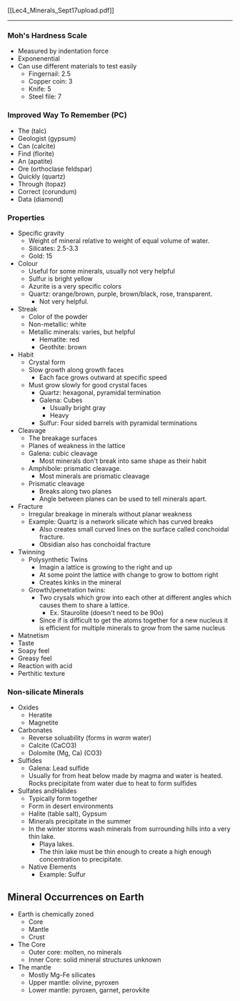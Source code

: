 [[Lec4_Minerals_Sept17upload.pdf]]

---

### Moh's Hardness Scale

- Measured by indentation force
- Exponenential
- Can use different materials to test easily
	- Fingernail: 2.5
	- Copper coin: 3
	- Knife: 5
	- Steel file: 7

### Improved Way To Remember (PC)

- The (talc)
- Geologist (gypsum)
- Can (calcite)
- Find (florite)
- An (apatite)
- Ore (orthoclase feldspar)
- Quickly (quartz)
- Through (topaz)
- Correct (corundum)
- Data (diamond)

### Properties

- Specific gravity
	- Weight of mineral relative to weight of equal volume of water.
	- Silicates: 2.5-3.3
	- Gold: 15
- Colour
	- Useful for some minerals, usually not very helpful
	- Sulfur is bright yellow
	- Azurite is a very specific colors
	- Quartz: orange/brown, purple, brown/black, rose, transparent.
		- Not very helpful.
- Streak
	- Color of the powder
	- Non-metallic: white
	- Metallic minerals: varies, but helpful
		- Hematite: red
		- Geothite: brown
- Habit
	- Crystal form
	- Slow growth along growth faces
		- Each face grows outward at specific speed
	- Must grow slowly for good crystal faces
		- Quartz: hexagonal, pyramidal termination
		- Galena: Cubes
			- Usually bright gray
			- Heavy
		- Sulfur: Four sided barrels with pyramidal terminations
- Cleavage
	- The breakage surfaces
	- Planes of weakness in the lattice
	- Galena: cubic cleavage
		- Most minerals don't break into same shape as their habit
	- Amphibole: prismatic cleavage.
		- Most minerals are prismatic cleavage
	- Prismatic cleavage
		- Breaks along two planes
		- Angle between planes can be used to tell minerals apart.
- Fracture
	- Irregular breakage in minerals without planar weakness
	- Example: Quartz is a network silicate which has curved breaks
		- Also creates small curved lines on the surface called conchoidal fracture.
		- Obsidian also has conchoidal fracture
- Twinning
	- Polysynthetic Twins
		- Imagin a lattice is growing to the right and up
		- At some point the lattice with change to grow to bottom right
		- Creates kinks in the mineral
	- Growth/penetration twins:
		- Two crysals which grow into each other at different angles which causes them to share a lattice.
			- Ex. Staurolite (doesn't need to be 90o)
		- Since if is difficult to get the atoms together for a new nucleus it is efficient for multiple minerals to grow from the same nucleus
- Matnetism
- Taste
- Soapy feel
- Greasy feel
- Reaction with acid
- Perthitic texture

### Non-silicate Minerals
- Oxides
	- Heratite
	- Magnetite
- Carbonates
	- Reverse soluability (forms in *warm* water)
	- Calcite (CaCO3)
	- Dolomite (Mg, Ca) (CO3)
- Sulfides
	- Galena: Lead sulfide
	- Usually for from heat below made by magma and water is heated. Rocks precipitate from water due to heat to form sulfides
- Sulfates andHalides
	- Typically form together
	- Form in desert environments
	- Halite (table salt), Gypsum
	- Minerals precipitate in the summer
	- In the winter storms wash minerals from surrounding hills into a very thin lake.
		- Playa lakes.
		- The thin lake must be thin enough to create a high enough concentration to precipitate.
  - Native Elements
	  - Example: Sulfur

## Mineral Occurrences on Earth

- Earth is chemically zoned
	- Core
	- Mantle
	- Crust
- The Core
	- Outer core: molten, no minerals
	- Inner Core: solid mineral structures unknown
- The mantle
	- Mostly Mg-Fe silicates
	- Upper mantle: olivine, pyroxen
	- Lower mantle: pyroxen, garnet, perovkite